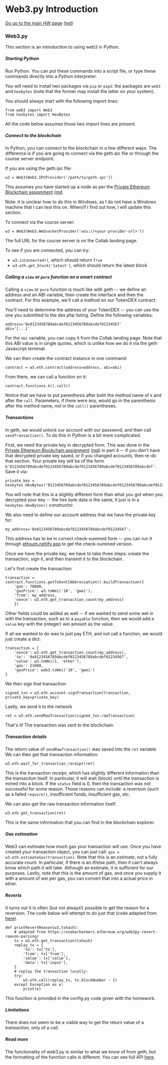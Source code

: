 Web3.py Introduction
====================

[Go up to the main HW page](index.html) ([md](index.md))

### Web3.py

This section is an introduction to using web3 in Python.

##### Starting Python

Run Python.  You can put these commands into a script file, or type these commands directly into a Python interpreter.

You will need to install two packages via `pip` or `pip3`: the packages are `web3` and `hexbytes` (note that the former may install the latter on your system).

You should always start with the following import lines:

```
from web3 import Web3
from hexbytes import HexBytes
```

All the code below assumes those two import lines are present.

##### Connect to the blockchain

In Python, you can connect to the blockchain in a few different ways.  The difference is if you are going to connect via the geth.ipc file or through the course server endpoint.

If you are using the geth.ipc file:

```
w3 = Web3(Web3.IPCProvider('/path/to/geth.ipc'))
```

This assumes you have started up a node as per the [Private Ethereum Blockchain assignment](../ethprivate/index.html) ([md]((../ethprivate/index.md)).

Note: it is unclear how to do this in Windows, as I do not have a Windows machine that I can test this on.  When/if I find out how, I will update this section.

To connect via the course server:

```
w3 = Web3(Web3.WebsocketProvider('wss://<your-provider-url>'))
```

The full URL for the course server is on the Collab landing page.

To see if you are connected, you can try:

- `w3.isConnected()`, which should return `True`
- `w3.eth.get_block('latest')`, which should return the latest block

##### Calling a `view` or `pure` function on a smart contract

Calling a `view` or `pure` function is much like with geth -- we define an address and an ABI variable, then create the interface and then the contract.  For this example, we'll call a method on our TokenDEX contract.

You'll need to determine the address of your TokenDEX -- you can use the one you submitted to the dex.php listing.  Define the following variables:

```
address='0x0123456789abcdef0123456789abcdef01234567'
abi='[...]'
```

For the `abi` variable, you can copy it from the Collab landing page.  Note that this ABI value is in single quotes, which is unlike how we do it via the geth Javascript terminal.

We can then create the contract instance in one command:

```
contract = w3.eth.contract(address=address, abi=abi)
```

From there, we can call a function on it:

```
contract.functions.k().call()
```

Notice that we have to put parenthesis after both the method name of `k` and after the `call`.  Parameters, if there were any, would go in the parenthesis after the method name, not in the `call()` parentheses.

##### Transactions

In geth, we would unlock our account with our password, and then call `sendTransaction()`.  To do this in Python is a bit more complicated.

First, we need the private key in decrypted form.  This was done in the [Private Ethereum Blockchain assignment](ethprivate/index.html) ([md](ethprivate/index.md)) in part 4 -- if you don't have that decrypted private key saved, or if you changed accounts, then re-do that section.  Your private key will be of the form `b'0123456789abcdef0123456789abcdef0123456789abcdef0123456789abcdef'`.  Save it via:

```
private_key = hexbytes.HexBytes('0123456789abcdef0123456789abcdef0123456789abcdef0123456789abcdef')
```

You will note that this is a slightly different form than what you got when you decrypted your key -- the hex byte data is the same, it just is in a `hexbytes.HexBytes()` constructor.

We also need to define our account address that we have the private key for:

```
my_address='0x0123456789abcdef0123456789abcdef01234567';
```

This address has to be in correct check-summed form -- you can run it through [ethsum.netlify.app](https://ethsum.netlify.app/) to get the check-summed version.

Once we have the private key, we have to take three steps: create the transaction, sign it, and then transmit it to the blockchain.

Let's first create the transaction:

```
transaction = contract.functions.getTokenCCAbbreviation().buildTransaction({
    'gas': 70000,
    'gasPrice': w3.toWei('10', 'gwei'),
    'from': my_address,
    'nonce': w3.eth.get_transaction_count(my_address)
    })
```

Other fields could be added as well -- if we wanted to send some wei in with the transaction, such as to a `payable` function, then we would add a `value` key with the (integer) wei amount as the value.

If all we wanted to do was to just pay ETH, and not call a function, we would just create a dict:

```
transaction = {
    'nonce': w3.eth.get_transaction_count(my_address),
    'to': '0x0123456789abcdef0123456789abcdef01234567',
    'value': w3.toWei(1, 'ether'),
    'gas': 21000,
    'gasPrice': web3.toWei('10', 'gwei')
}
```

We then sign that transaction:

```
signed_txn = w3.eth.account.signTransaction(transaction, private_key=private_key)
```

Lastly, we send it to the network

```
ret = w3.eth.sendRawTransaction(signed_txn.rawTransaction)
```

That's it!  The transaction was sent to the blockchain.

##### Transaction details

The return value of `sendRawTransaction()` was saved into the `ret` variable.  We can then get that transaction information:

```
w3.eth.wait_for_transaction_receipt(ret)
```

This is the transaction *receipt*, which has slightly different information than the transaction itself.  In particular, it will wait (block) until the transaction is mined into a block.  If the `status` field is 0, then the transaction was not successful for some reason. Those reasons can include: a reversion (such as a failed `require()`, insufficient funds, insufficient gas, etc.

We can also get the raw transaction information itself:

```
w3.eth.get_transaction(ret)
```

This is the same information that you can find in the blockchain explorer.


##### Gas estimation

Web3 can estimate how much gas your transaction will use.  Once you have created your transaction object, you can just call: `gas = w3.eth.estimateGas(transaction)`.  Note that this is an *estimate*, not a fully accurate count.  In particular, if there is an if/else path, then it can't always know which path it will take.  Although an estimate, it is sufficient for our purposes.  Lastly, note that this is the amount of gas, and once you supply it with a amount of wei per gas, you can convert that into a actual price in ether.


##### Reverts

It turns out it is often (but not always!) possible to get the reason for a reversion.  The code below will attempt to do just that (code adapted from [here](https://snakecharmers.ethereum.org/web3py-revert-reason-parsing/)).


```
def printRevertReason(w3,txhash):
    # adapted from https://snakecharmers.ethereum.org/web3py-revert-reason-parsing/
    tx = w3.eth.get_transaction(txhash)
    replay_tx = {
        'to': tx['to'],
        'from': tx['from'],
        'value': tx['value'],
        'data': tx['input'],
    }
    # replay the transaction locally:
    try:
        w3.eth.call(replay_tx, tx.blockNumber - 1)
    except Exception as e: 
        print(e)
```

This function is provided in the config.py code given with the homework.


##### Limitations

There does not seem to be a viable way to get the return value of a *transaction*, only of a *call*.


##### Read more

The functionality of web3.py is similar to what we know of from geth, but the formatting of the function calls is different.  You can see full API [here](https://web3py.readthedocs.io/en/latest/index.html).

